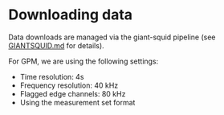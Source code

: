 # Downloading data

Data downloads are managed via the giant-squid pipeline (see [GIANTSQUID.md](GIANTSQUID.md) for details).

For GPM, we are using the following settings:

- Time resolution: 4s
- Frequency resolution: 40 kHz
- Flagged edge channels: 80 kHz
- Using the measurement set format
